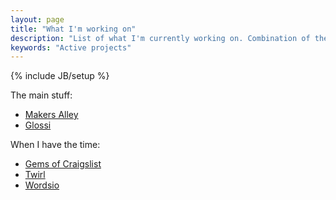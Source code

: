```yaml
---
layout: page
title: "What I'm working on"
description: "List of what I'm currently working on. Combination of the startups as well as a few open source projects."
keywords: "Active projects"
---
```

{% include JB/setup %}

The main stuff:

<ul>
<li><a href="http://makersalley.com">Makers Alley</a></li>
<li><a href="http://www.glos.si">Glossi</a></li>
</ul>


When I have the time:

<ul>
<li><a href="http://www.gemsofcl.com">Gems of Craigslist</a></li>
<li><a href="http://www.twirlapp.com">Twirl</a></li>
<li><a href="http://www.wordsio.com">Wordsio</a></li>
</ul>